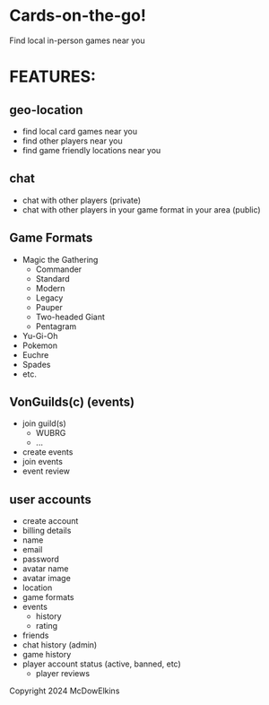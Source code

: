 # Cards-on-the-go!
Find local in-person games near you

# FEATURES:

## geo-location
- find local card games near you
- find other players near you
- find game friendly locations near you

## chat
- chat with other players (private)
- chat with other players in your game format in your area (public)

## Game Formats
- Magic the Gathering
    - Commander
    - Standard
    - Modern
    - Legacy
    - Pauper
    - Two-headed Giant
    - Pentagram
- Yu-Gi-Oh
- Pokemon
- Euchre
- Spades
- etc.

## VonGuilds(c) (events)
 - join guild(s)
    - WUBRG
    - ...
 - create events
 - join events
 - event review

## user accounts
- create account
- billing details
- name
- email
- password
- avatar name
- avatar image
- location
- game formats
- events
    -  history
    -  rating
- friends
- chat history (admin)
- game history
- player account status (active, banned, etc)
    - player reviews



Copyright 2024 McDowElkins
